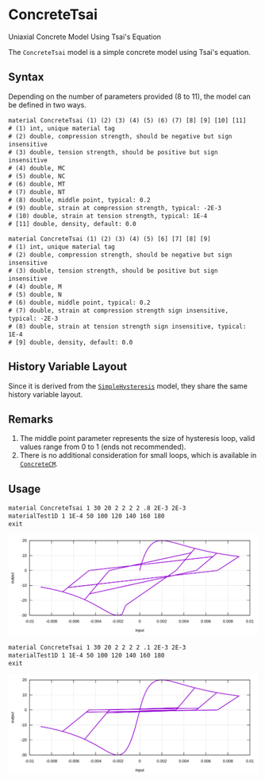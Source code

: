 # ConcreteTsai

Uniaxial Concrete Model Using Tsai's Equation

The `ConcreteTsai` model is a simple concrete model using Tsai's equation.

## Syntax

Depending on the number of parameters provided (8 to 11), the model can be defined in two ways.

```
material ConcreteTsai (1) (2) (3) (4) (5) (6) (7) [8] [9] [10] [11]
# (1) int, unique material tag
# (2) double, compression strength, should be negative but sign insensitive
# (3) double, tension strength, should be positive but sign insensitive
# (4) double, MC
# (5) double, NC
# (6) double, MT
# (7) double, NT
# (8) double, middle point, typical: 0.2
# (9) double, strain at compression strength, typical: -2E-3
# (10) double, strain at tension strength, typical: 1E-4
# [11] double, density, default: 0.0
```

```
material ConcreteTsai (1) (2) (3) (4) (5) [6] [7] [8] [9]
# (1) int, unique material tag
# (2) double, compression strength, should be negative but sign insensitive
# (3) double, tension strength, should be positive but sign insensitive
# (4) double, M
# (5) double, N
# (6) double, middle point, typical: 0.2
# (7) double, strain at compression strength sign insensitive, typical: -2E-3
# (8) double, strain at tension strength sign insensitive, typical: 1E-4
# [9] double, density, default: 0.0
```

## History Variable Layout

Since it is derived from the [`SimpleHysteresis`](../Hysteresis/SimpleHysteresis.md) model, they share the same history
variable layout.

## Remarks

1. The middle point parameter represents the size of hysteresis loop, valid values range from 0 to 1 (ends not
   recommended).
2. There is no additional consideration for small loops, which is available in [`ConcreteCM`](ConcreteCM.md).

## Usage

```
material ConcreteTsai 1 30 20 2 2 2 2 .8 2E-3 2E-3
materialTest1D 1 1E-4 50 100 120 140 160 180
exit
```

![example one](ConcreteTsai.EX1.svg)

```
material ConcreteTsai 1 30 20 2 2 2 2 .1 2E-3 2E-3
materialTest1D 1 1E-4 50 100 120 140 160 180
exit
```

![example two](ConcreteTsai.EX2.svg)
